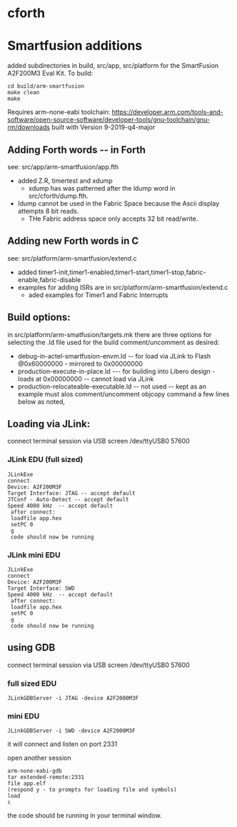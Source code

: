 cforth
======

# Smartfusion additions

added subdirectories in build, src/app, src/platform for the SmartFusion A2F200M3 Eval Kit.
To build:
```
cd build/arm-smartfusion
make clean
make
```

Requires arm-none-eabi toolchain:
https://developer.arm.com/tools-and-software/open-source-software/developer-tools/gnu-toolchain/gnu-rm/downloads
built with Version 9-2019-q4-major

## Adding Forth words -- in Forth 
see: src/app/arm-smartfusion/app.fth
* added Z.R, timertest and xdump
  * xdump has was patterned after the ldump word in  src/cforth/dump.fth.
* ldump cannot be used in the Fabric Space because the Ascii display attempts 8 bit reads.
  * THe Fabric address space only accepts 32 bit read/write.

## Adding new Forth words in C 
see: src/platform/arm-smartfusion/extend.c

* added timer1-init,timer1-enabled,timer1-start,timer1-stop,fabric-enable,fabric-disable
* examples for adding ISRs are in src/platform/arm-smartfusion/extend.c
  * aded examples for Timer1 and Fabric Interrupts

## Build options:
in src/platform/arm-smatfusion/targets.mk there are three options for selecting the .ld file used for the build
comment/uncomment as desired:
* debug-in-actel-smartfusion-envm.ld -- for load via JLink to Flash @0x60000000 - mirrored to 0x00000000
* production-execute-in-place.ld  --- for building into Libero design - loads at 0x00000000  -- cannot load via JLink
* production-relocateable-executable.ld --  not used -- kept as an example must alos comment/uncomment objcopy command a few lines below as noted,

## Loading via JLink:
connect terminal session via USB
screen /dev/ttyUSB0 57600

### JLink EDU (full sized)
```
JLinkExe
connect
Device: A2F200M3F
Target Interface: JTAG -- accept default
JTConf - Auto-Detect -- accept default
Speed 4000 kHz  -- accept default
 after connect:
 loadfile app.hex
 setPC 0
 g
 code should now be running
```

### JLink mini EDU
```
JLinkExe
connect
Device: A2F200M3F
Target Interface: SWD 
Speed 4000 kHz  -- accept default
 after connect:
 loadfile app.hex
 setPC 0
 g
 code should now be running
``` 

## using GDB

connect terminal session via USB
screen /dev/ttyUSB0 57600

### full sized EDU
```
JLinkGDBServer -i JTAG -device A2F2000M3F
```
### mini EDU
```
JLinkGDBServer -i SWD -device A2F2000M3F
```
it will connect and listen on port 2331

open another session
```
arm-none-eabi-gdb
tar extended-remote:2331
file app.elf
(respond y - to prompts for loading file and symbols)
load
c
```

the code should be running in your terminal window.
